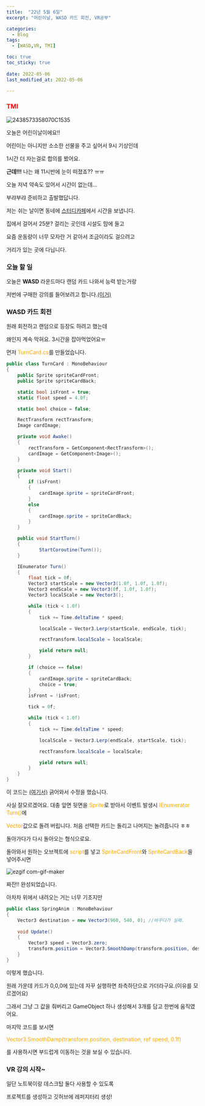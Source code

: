 ```yaml
---
title:  "22년 5월 6일"
excerpt: "어린이날, WASD 카드 회전, VR공부"

categories:
  - Blog
tags:
  - [WASD,VR, TMI]

toc: true
toc_sticky: true
 
date: 2022-05-06
last_modified_at: 2022-05-06

---
```


### <span style="color:red">TMI</span>
![2438573358070C1535](https://user-images.githubusercontent.com/102167336/167558125-a757f152-69c1-4e4f-bec0-ac775835d3fa.jpg)

오늘은 어린이날이에요!!

어린이는 아니지만 소소한 선물을 주고 싶어서 9시 기상인데

1시간 더 자는걸로 합의를 봤어요.

**근데!!!** 나는 왜 11시반에 눈이 떠졌죠?? ㅠㅠ

오늘 저녁 약속도 있어서 시간이 없는데...

부랴부랴 준비하고 출발했답니다.

저는 쉬는 날이면 동네에 [스터디카페](https://whitepencilgasan2.modoo.at/)에서 시간을 보냅니다.

집에서 걸어서 25분? 걸리는 곳인데 시설도 맘에 들고

요즘 운동량이 너무 모자란 거 같아서 조금이라도 걸으려고

거리가 있는 곳에 다닙니다.

### 오늘 할 일

오늘은 **WASD** 라운드마다 랜덤 카드 나와서 능력 받는거랑

저번에 구매한 강의를 들어보려고 합니다.[(이거)](https://www.inflearn.com/course/%EB%91%90%EA%B3%A0%EB%91%90%EA%B3%A0-%EC%9C%A0%EB%8B%88%ED%8B%B0-vr#)

### WASD 카드 회전

원래 회전하고 랜덤으로 등장도 하려고 했는데

왜인지 계속 막혀요. 3시간을 잡아먹었어요ㅠ

먼저 <span style="color:orange">TurnCard.cs</span>를 만들었습니다.

```csharp
public class TurnCard : MonoBehaviour
{
    public Sprite spriteCardFront;
    public Sprite spriteCardBack;

    static bool isFront = true; 
    static float speed = 4.0f;

    static bool choice = false;

    RectTransform rectTransform;
    Image cardImage;

    private void Awake()
    {
        rectTransform = GetComponent<RectTransform>();
        cardImage = GetComponent<Image>();
    }

    private void Start()
    {    
        if (isFront)
        {
            cardImage.sprite = spriteCardFront;
        }        
        else
        {
            cardImage.sprite = spriteCardBack;
        }       
    }

    public void StartTurn()
    {      
            StartCoroutine(Turn());
    }

    IEnumerator Turn()
    {
        float tick = 0f;
        Vector3 startScale = new Vector3(1.0f, 1.0f, 1.0f);
        Vector3 endScale = new Vector3(0f, 1.0f, 1.0f);
        Vector3 localScale = new Vector3();

        while (tick < 1.0f)
        {
            tick += Time.deltaTime * speed;

            localScale = Vector3.Lerp(startScale, endScale, tick);

            rectTransform.localScale = localScale;

            yield return null;
        }

        if (choice == false)
        {
            cardImage.sprite = spriteCardBack;
            choice = true;
        }
        isFront = !isFront;

        tick = 0f;

        while (tick < 1.0f)
        {
            tick += Time.deltaTime * speed;

            localScale = Vector3.Lerp(endScale, startScale, tick);

            rectTransform.localScale = localScale;

            yield return null;
        }
    }
}
```

이 코드는 [(여기서)](https://intrepidgeeks.com/tutorial/create-an-animation-that-flips-the-unity-2d-card#!) 긁어와서 수정을 했습니다.

사실 잘모르겠어요. 대충 앞면 뒷면을 <span style="color:orange">Sprite</span>로 받아서 이벤트 발생시 <span style="color:orange">IEnumerator Turn()</span>에 

<span style="color:orange">Vector</span>값으로 돌려 버립니다. 처음 선택한 카드는 돌리고 나머지는 놀려줍니다 ㅎㅎ

돌아가다가 다시 돌아오는 형식으로요.

돌아와서 원하는 오브젝트에 <span style="color:orange">script</span>를 넣고 <span style="color:orange">SpriteCardFront</span>와 <span style="color:orange">SpriteCardBack</span>을 넣어주시면

![ezgif com-gif-maker](https://user-images.githubusercontent.com/102167336/167236654-17c26558-e1e9-4d72-a92f-b5b60c15668e.gif)


짜잔!! 완성되었습니다.

아차차 위에서 내려오는 거는 너무 기초지만

```csharp
public class SpringAnim : MonoBehaviour
{
    Vector3 destination = new Vector3(960, 540, 0); //바꾸다가 실패.
    
    void Update()
    {
        Vector3 speed = Vector3.zero;
        transform.position = Vector3.SmoothDamp(transform.position, destination, ref speed, 0.1f);
    } 
}
```

이렇게 했습니다.

원래 가운데 카드가 0,0,0에 있는데 자꾸 실행하면 좌측하단으로 가더라구요.(이유를 모르겠어요)

그래서 그냥 그 값을 줘버리고 GameObject 하나 생성해서 3개를 담고 한번에 움직였어요.

마지막 코드를 보시면

<span style="color:orange">Vector3.SmoothDamp(transform.position, destination, ref speed, 0.1f)</span>

를 사용하시면 부드럽게 이동하는 것을 보실 수 있습니다.

### VR 강의 시작~

일단 노트북이랑 데스크탑 둘다 사용할 수 있도록

 프로젝트를 생성하고 깃허브에 레퍼지터리 생성!

